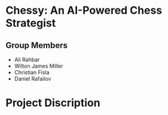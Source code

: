 
# Chessy: An AI-Powered Chess Strategist

## Group Members
 - Ali Rahbar
 - Wilton James Miller
 - Christian Fisla
 - Daniel Rafailov

# Project Discription




